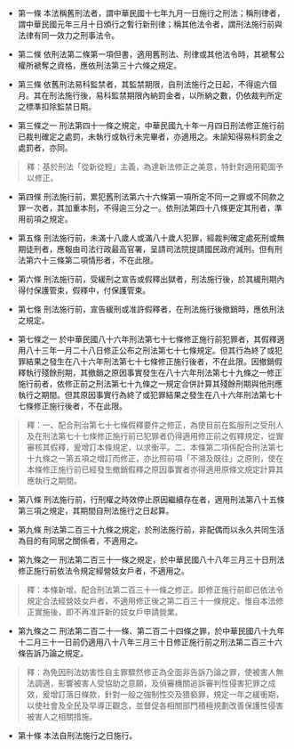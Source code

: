 * 第一條 本法稱舊刑法者，謂中華民國十七年九月一日施行之刑法；稱刑律者，謂中華民國元年三月十日頒行之暫行新刑律；稱其他法令者，謂刑法施行前與法律有同一效力之刑事法令。

* 第二條 依刑法第二條第一項但書，適用舊刑法、刑律或其他法令時，其褫奪公權所褫奪之資格，應依刑法第三十六條之規定。

* 第三條 依舊刑法易科監禁者，其監禁期限，自刑法施行之日起，不得逾六個月。其在刑法施行後，易科監禁期限內納罰金者，以所納之數，仍依裁判所定之標準扣除監禁日期。

* 第三條之一 刑法第四十一條之規定，中華民國九十年一月四日刑法修正施行前已裁判確定之處罰，未執行或執行未完畢者，亦適用之。未諭知得易科罰金之處罰者，亦同。

> 釋：基於刑法「從新從輕」主義，為達新法修正之美意，特針對適用範圍予以修正。

* 第四條 刑法施行前，累犯舊刑法第六十六條第一項所定不同一之罪或不同款之罪一次者，其加重本刑，不得逾三分之一。依刑法第四十八條更定其刑者，準用前項之規定。

* 第五條 刑法施行前，未滿十八歲人或滿八十歲人犯罪，經裁判確定處死刑或無期徒刑者，應報由司法行政最高官署，呈請司法院提請國民政府減刑。但有刑法第六十三條第二項情形者，不在此限。

* 第六條 刑法施行前，受緩刑之宣告或假釋出獄者，刑法施行後，於其緩刑期內得付保護管束，假釋中，付保護管束。

* 第七條 刑法施行前，宣告緩刑或准許假釋者，在刑法施行後撤銷時，應依刑法之規定。

* 第七條之一 於中華民國八十六年刑法第七十七條修正施行前犯罪者，其假釋適用八十三年一月二十八日修正公布之刑法第七十七條規定。但其行為終了或犯罪結果之發生在八十六年刑法第七十七條修正施行後者，不在此限。因撤銷假釋執行殘餘刑期，其撤銷之原因事實發生在八十六年刑法第七十九條之一修正施行前者，依修正前之刑法第七十九條之一規定合併計算其殘餘刑期與他刑應執行之期間。但其原因事實行為終了或犯罪結果之發生在八十六年刑法第七十七條修正施行後者，不在此限。

> 釋：一、配合刑治第七十七條假釋要件之修正，為使目前在監服刑之受刑人及在刑法第七十七條修正施行前已犯罪者仍得適用修正前之假釋規定，從實審核其假釋，爰增訂本條規定，以求衡平。二、本條第二項係配合刑法第七十九條之一第五項之增訂而修正，亦比照前項「不溯及既往」之原則，使在本條修正施行前已經發生撤銷假釋之原因事實者亦得適用原條文規定計算其應執行之期間。

* 第八條 刑法施行前，行刑權之時效停止原因繼續存在者，適用刑法第八十五條第三項之規定，其期間自刑法施行之日起算。

* 第九條 刑法第二百三十九條之規定，於刑法施行前，非配偶而以永久共同生活為目的有同居之關係者，不適用之。

* 第九條之一 刑法第二百三十一條之規定，於中華民國八十八年三月三十日刑法修正施行前依法令規定經營妓女戶者，不適用之。

> 釋：本條新增。配合刑法第二百三十一條之修正。即修正施行前即已依法令規定合法經營妓女戶者，不適用修正後之第二百三十一條規定。惟自本法修正實施後，即不再准許新的妓女戶申請營業。

* 第九條之二 刑法第二百二十一條、第二百二十四條之罪，於中華民國八十九年十二月三十一日前仍適用八十八年三月三十日修正施行前之刑法第二百三十六條告訴乃論之規定。

> 釋：為免因刑法妨害性自主罪驟然修正為全面非告訴乃論之罪，使被害人無法調適，影響被害人受協助之意願，及偵審機關追訴審判性侵害犯罪之成效，爰增訂落日條款，針對一般之強制性交及猥褻罪，規定一年之緩衝期，以使社會及全民及早導正觀念，並督促各相關部門積極規劃改善保護性侵害被害人之相關措施。

* 第十條 本法自刑法施行之日施行。

